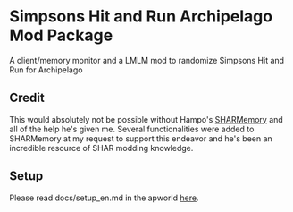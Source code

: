 # Simpsons Hit and Run Archipelago Mod Package
A client/memory monitor and a LMLM mod to randomize Simpsons Hit and Run for Archipelago

## Credit
This would absolutely not be possible without Hampo's [SHARMemory](https://github.com/Hampo/SHARMemory) and all of the help he's given me. Several functionalities were added to SHARMemory at my request to support this endeavor and he's been an incredible resource of SHAR modding knowledge.

## Setup
Please read docs/setup_en.md in the apworld [here](https://github.com/nmize1/Archipelago/blob/main/worlds/simpsonshitnrun/docs/setup_en.md).
